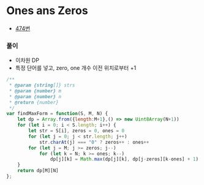 # Ones ans Zeros
 - [474번](https://leetcode.com/problems/ones-and-zeroes/)


### 풀이
  - 이차원 DP
  - 특정 단어를 넣고, zero, one 개수 이전 위치로부터 +1

  ```javascript
  /**
   * @param {string[]} strs
   * @param {number} m
   * @param {number} n
   * @return {number}
   */
  var findMaxForm = function(S, M, N) {
      let dp = Array.from({length:M+1},() => new Uint8Array(N+1))
      for (let i = 0; i < S.length; i++) {
          let str = S[i], zeros = 0, ones = 0
          for (let j = 0; j < str.length; j++)
              str.charAt(j) === "0" ? zeros++ : ones++
          for (let j = M; j >= zeros; j--)
              for (let k = N; k >= ones; k--)
                  dp[j][k] = Math.max(dp[j][k], dp[j-zeros][k-ones] + 1)
      }
      return dp[M][N]
  };
  ```